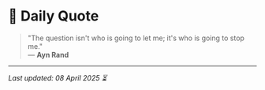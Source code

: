 # 📜 Daily Quote

> "The question isn't who is going to let me; it's who is going to stop me."  
> — **Ayn Rand**

---

_Last updated: 08 April 2025 ⏳_
